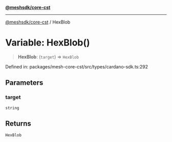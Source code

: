 [**@meshsdk/core-cst**](../README.md)

***

[@meshsdk/core-cst](../globals.md) / HexBlob

# Variable: HexBlob()

> **HexBlob**: (`target`) => `HexBlob`

Defined in: packages/mesh-core-cst/src/types/cardano-sdk.ts:292

## Parameters

### target

`string`

## Returns

`HexBlob`
